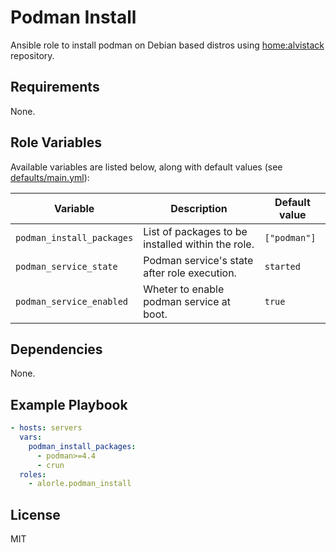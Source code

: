 # Podman Install

Ansible role to install podman on Debian based distros using [home:alvistack](https://build.opensuse.org/project/show/home:alvistack) repository.

## Requirements

None.

## Role Variables

Available variables are listed below, along with default values (see [defaults/main.yml](defaults/main.yml)):

| Variable                  | Description                                       | Default value |
| ------------------------- | ------------------------------------------------- | ------------- |
| `podman_install_packages` | List of packages to be installed within the role. | `["podman"]`  |
| `podman_service_state`    | Podman service's state after role execution.      | `started`     |
| `podman_service_enabled`  | Wheter to enable podman service at boot.          | `true`        |

## Dependencies

None.

## Example Playbook

```yaml
- hosts: servers
  vars:
    podman_install_packages:
      - podman>=4.4
      - crun
  roles:
    - alorle.podman_install
```

## License

MIT
